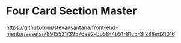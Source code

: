 # Four Card Section Master

https://github.com/stevansantana/front-end-mentor/assets/78915531/39576a92-bb58-4b51-81c5-3f288ed21016

